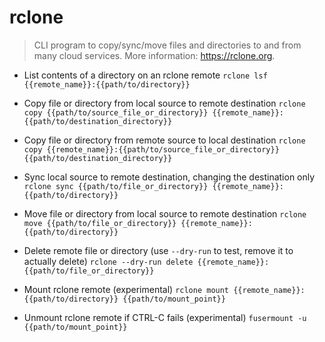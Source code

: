 # rclone
> CLI program to copy/sync/move files and directories to and from many cloud services.
> More information: <https://rclone.org>.

- List contents of a directory on an rclone remote
`rclone lsf {{remote_name}}:{{path/to/directory}}`

- Copy file or directory from local source to remote destination
`rclone copy {{path/to/source_file_or_directory}} {{remote_name}}:{{path/to/destination_directory}}`

- Copy file or directory from remote source to local destination
`rclone copy {{remote_name}}:{{path/to/source_file_or_directory}} {{path/to/destination_directory}}`

- Sync local source to remote destination, changing the destination only
`rclone sync {{path/to/file_or_directory}} {{remote_name}}:{{path/to/directory}}`

- Move file or directory from local source to remote destination
`rclone move {{path/to/file_or_directory}} {{remote_name}}:{{path/to/directory}}`

- Delete remote file or directory (use `--dry-run` to test, remove it to actually delete)
`rclone --dry-run delete {{remote_name}}:{{path/to/file_or_directory}}`

- Mount rclone remote (experimental)
`rclone mount {{remote_name}}:{{path/to/directory}} {{path/to/mount_point}}`

- Unmount rclone remote if CTRL-C fails (experimental)
`fusermount -u {{path/to/mount_point}}`

